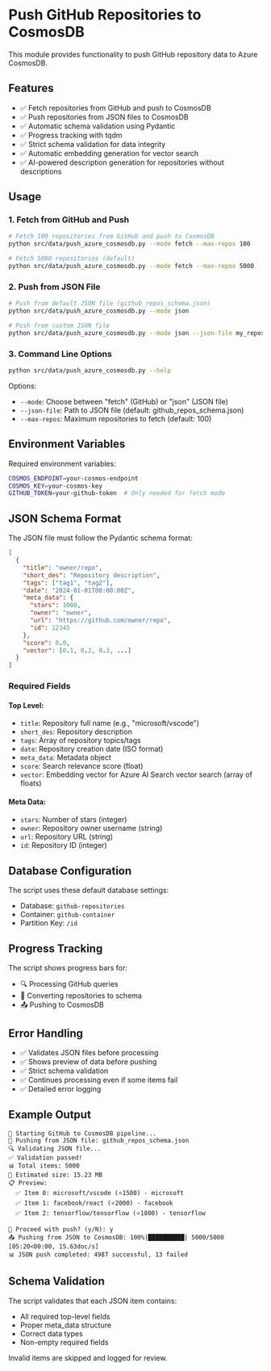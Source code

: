 # Push GitHub Repositories to CosmosDB

This module provides functionality to push GitHub repository data to Azure CosmosDB.

## Features

- ✅ Fetch repositories from GitHub and push to CosmosDB
- ✅ Push repositories from JSON files to CosmosDB
- ✅ Automatic schema validation using Pydantic
- ✅ Progress tracking with tqdm
- ✅ Strict schema validation for data integrity
- ✅ Automatic embedding generation for vector search
- ✅ AI-powered description generation for repositories without descriptions

## Usage

### 1. Fetch from GitHub and Push

```bash
# Fetch 100 repositories from GitHub and push to CosmosDB
python src/data/push_azure_cosmosdb.py --mode fetch --max-repos 100

# Fetch 5000 repositories (default)
python src/data/push_azure_cosmosdb.py --mode fetch --max-repos 5000
```

### 2. Push from JSON File

```bash
# Push from default JSON file (github_repos_schema.json)
python src/data/push_azure_cosmosdb.py --mode json

# Push from custom JSON file
python src/data/push_azure_cosmosdb.py --mode json --json-file my_repos.json
```

### 3. Command Line Options

```bash
python src/data/push_azure_cosmosdb.py --help
```

Options:
- `--mode`: Choose between "fetch" (GitHub) or "json" (JSON file)
- `--json-file`: Path to JSON file (default: github_repos_schema.json)
- `--max-repos`: Maximum repositories to fetch (default: 100)

## Environment Variables

Required environment variables:

```bash
COSMOS_ENDPOINT=your-cosmos-endpoint
COSMOS_KEY=your-cosmos-key
GITHUB_TOKEN=your-github-token  # Only needed for fetch mode
```

## JSON Schema Format

The JSON file must follow the Pydantic schema format:

```json
[
  {
    "title": "owner/repo",
    "short_des": "Repository description",
    "tags": ["tag1", "tag2"],
    "date": "2024-01-01T00:00:00Z",
    "meta_data": {
      "stars": 1000,
      "owner": "owner",
      "url": "https://github.com/owner/repo",
      "id": 12345
    },
    "score": 0.0,
    "vector": [0.1, 0.2, 0.3, ...]
  }
]
```

### Required Fields

#### Top Level:
- `title`: Repository full name (e.g., "microsoft/vscode")
- `short_des`: Repository description
- `tags`: Array of repository topics/tags
- `date`: Repository creation date (ISO format)
- `meta_data`: Metadata object
- `score`: Search relevance score (float)
- `vector`: Embedding vector for Azure AI Search vector search (array of floats)

#### Meta Data:
- `stars`: Number of stars (integer)
- `owner`: Repository owner username (string)
- `url`: Repository URL (string)
- `id`: Repository ID (integer)

## Database Configuration

The script uses these default database settings:
- Database: `github-repositories`
- Container: `github-container`
- Partition Key: `/id`

## Progress Tracking

The script shows progress bars for:
- 🔍 Processing GitHub queries
- 🔄 Converting repositories to schema
- 📤 Pushing to CosmosDB

## Error Handling

- ✅ Validates JSON files before processing
- ✅ Shows preview of data before pushing
- ✅ Strict schema validation
- ✅ Continues processing even if some items fail
- ✅ Detailed error logging

## Example Output

```
🚀 Starting GitHub to CosmosDB pipeline...
📂 Pushing from JSON file: github_repos_schema.json
🔍 Validating JSON file...
✅ Validation passed!
📊 Total items: 5000
📏 Estimated size: 15.23 MB
📋 Preview:
  ✅ Item 0: microsoft/vscode (⭐1500) - microsoft
  ✅ Item 1: facebook/react (⭐2000) - facebook
  ✅ Item 2: tensorflow/tensorflow (⭐1800) - tensorflow

🤔 Proceed with push? (y/N): y
📤 Pushing from JSON to CosmosDB: 100%|██████████| 5000/5000 [05:20<00:00, 15.63doc/s]
📊 JSON push completed: 4987 successful, 13 failed
```

## Schema Validation

The script validates that each JSON item contains:
- All required top-level fields
- Proper meta_data structure
- Correct data types
- Non-empty required fields

Invalid items are skipped and logged for review. 